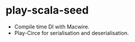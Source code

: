 # play-scala-seed

- Compile time DI with Macwire.
- Play-Circe for serialisation and deserialisation.
